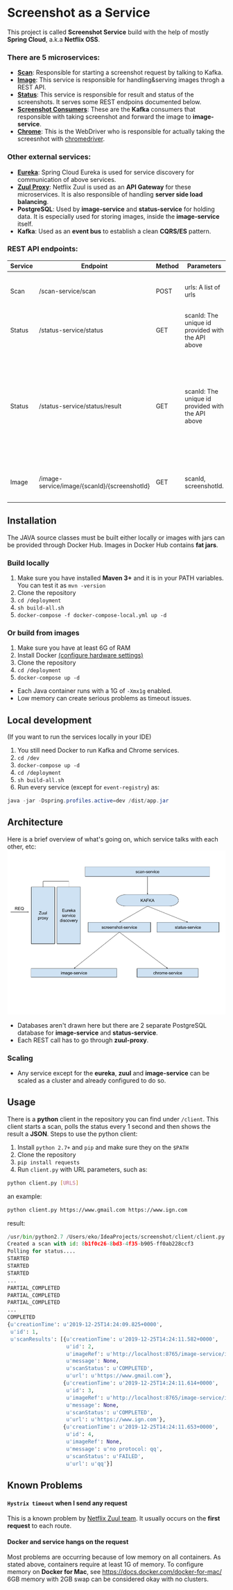 # Screenshot as a Service
This project is called **Screenshot Service** build with the help of mostly **Spring Cloud**, a.k.a **Netflix OSS**.  

### There are 5 microservices:  
* [**Scan**](https://hub.docker.com/repository/docker/tunayagci/scan-service): Responsible for starting a screenshot request by talking to Kafka.
* [**Image**](https://hub.docker.com/repository/docker/tunayagci/image-service): This service is responsible for handling&serving images throgh a REST API.
* [**Status**](https://hub.docker.com/repository/docker/tunayagci/status-service): This service is responsible for result and status of the screenshots. It serves some REST endpoins documented below.
* [**Screenshot Consumers**](https://hub.docker.com/repository/docker/tunayagci/screenshot-consumers): These are the **Kafka** consumers that responsible with taking screenshot and forward the image to **image-service**.
* [**Chrome**](https://hub.docker.com/r/robcherry/docker-chromedriver/): This is the WebDriver who is responsible for actually taking the screesnhot with [chromedriver](https://chromedriver.chromium.org/). 


### Other external services:
* [**Eureka**](https://hub.docker.com/repository/docker/tunayagci/eureka-server): Spring Cloud Eureka is used for service discovery for communication of above services.
* [**Zuul Proxy**](https://hub.docker.com/repository/docker/tunayagci/zuul-api-gateway): Netflix Zuul is used as an **API Gateway** for these microservices. It is also responsible of handling **server side load balancing**.
* **PostgreSQL**: Used by **image-service** and **status-service** for holding data. It is especially used for storing images, inside the **image-service** itself.
* **Kafka**: Used as an **event bus** to establish a clean **CQRS/ES** pattern.

### REST API endpoints: 

| **Service** | **Endpoint**                                     | **Method** | **Parameters**                                        | **Description**                                                                                                                                   |
|---------|----------------------------------------------|--------|---------------------------------------------------|-----------------------------------------------------------------------------------------------------------------------------------------------|
| Scan    | /scan-service/scan                           | POST   | urls: A list of urls                              | Start the screenshot request with a list of urls.                                                                                             |
| Status  | /status-service/status                       | GET    | scanId: The unique id provided with the API above | Returns the latest status of the scan request.                                                                                                |
| Status  | /status-service/status/result                | GET    | scanId: The unique id provided with the API above | Returns the result of the scan. As the result is updated through screenshot requests come, use the above API to ensure the results are final. |
| Image   | /image-service/image/{scanId}/{screenshotId} | GET    | scanId, screenshotId.                             | Serves the image of the provided url.                                                                                                         |

## Installation

The JAVA source classes must be built either locally or images with jars can be provided through Docker Hub.
Images in Docker Hub contains **fat jars**.

### Build locally

1. Make sure you have installed **Maven 3+** and it is in your PATH variables. You can test it as ```mvn -version```
1. Clone the repository
1. ```cd /deployment```
1. ```sh build-all.sh```
1. ```docker-compose -f docker-compose-local.yml up -d``` 

### Or build from images

1. Make sure you have at least 6G of RAM
1. Install Docker [(configure hardware settings)](https://docs.docker.com/docker-for-mac/)
1. Clone the repository
1. ``` cd /deployment ```
1. ```docker-compose up -d ```

* Each Java container runs with a 1G of `-Xmx1g` enabled.
* Low memory can create serious problems as timeout issues.

## Local development

(If you want to run the services locally in your IDE)

1. You still need Docker to run Kafka and Chrome services.
1. `cd /dev`
1. `docker-compose up -d`
1. `cd /deployment`
1. `sh build-all.sh`
1. Run every service (except for `event-registry`) as:   
```java
java -jar -Dspring.profiles.active=dev /dist/app.jar
```

## Architecture

Here is a brief overview of what's going on, which service talks with each other, etc:
![arch](/arch-screenshot.png)

* Databases aren't drawn here but there are 2 separate PostgreSQL database for **image-service** and **status-service**.
* Each REST call has to go through **zuul-proxy**.

### Scaling

* Any service except for the **eureka**, **zuul** and **image-service** can be scaled as a cluster and already configured to do so.

## Usage 

There is a **python** client in the repository you can find under `/client`.
This client starts a scan, polls the status every 1 second and then shows the result a **JSON**.
Steps to use the python client:  

1. Install `python 2.7+` and `pip` and make sure they on the `$PATH`
1. Clone the repository
1. `pip install requests` 
1. Run `client.py` with URL parameters, such as:  
```bash
python client.py [URLS]
```
an example:  
```bash
python client.py https://www.gmail.com https://www.ign.com
```
result:
```python
/usr/bin/python2.7 /Users/eko/IdeaProjects/screenshot/client/client.py https://www.gmail.com https://www.ign.com qq
Created a scan with id: 8b1f0c26-8bd3-4f35-b905-ff0ab228ccf3
Polling for status....
STARTED
STARTED
STARTED
...
PARTIAL_COMPLETED
PARTIAL_COMPLETED
PARTIAL_COMPLETED
...
COMPLETED
{u'creationTime': u'2019-12-25T14:24:09.825+0000',
 u'id': 1,
 u'scanResults': [{u'creationTime': u'2019-12-25T14:24:11.582+0000',
                   u'id': 2,
                   u'imageRef': u'http://localhost:8765/image-service/image/8b1f0c26-8bd3-4f35-b905-ff0ab228ccf3/1',
                   u'message': None,
                   u'scanStatus': u'COMPLETED',
                   u'url': u'https://www.gmail.com'},
                  {u'creationTime': u'2019-12-25T14:24:11.614+0000',
                   u'id': 3,
                   u'imageRef': u'http://localhost:8765/image-service/image/8b1f0c26-8bd3-4f35-b905-ff0ab228ccf3/2',
                   u'message': None,
                   u'scanStatus': u'COMPLETED',
                   u'url': u'https://www.ign.com'},
                  {u'creationTime': u'2019-12-25T14:24:11.653+0000',
                   u'id': 4,
                   u'imageRef': None,
                   u'message': u'no protocol: qq',
                   u'scanStatus': u'FAILED',
                   u'url': u'qq'}]
```

## Known Problems

#### `Hystrix timeout` when I send any request

This is a known problem by [Netflix Zuul team](https://github.com/spring-cloud/spring-cloud-netflix/issues/2606).
It usually occurs on the **first request** to each route.

#### Docker and service hangs on the request

Most problems are occurring because of low memory on all containers.
As stated above, containers require at least 1G of memory.
To configure memory on **Docker for Mac**, see https://docs.docker.com/docker-for-mac/
6GB memory with 2GB swap can be considered okay with no clusters.
